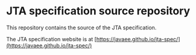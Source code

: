# JTA specification source repository

This repository contains the source of the JTA specification.

The JTA specification website is at [https://javaee.github.io/jta-spec/](https://javaee.github.io/jta-spec/)

